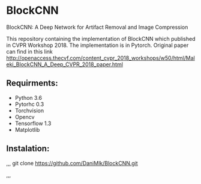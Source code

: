 # BlockCNN
BlockCNN: A Deep Network for Artifact Removal and Image Compression

This repository containing the implementation of BlockCNN which published in CVPR Workshop 2018. The implementation is in Pytorch.
Original paper can find in this link http://openaccess.thecvf.com/content_cvpr_2018_workshops/w50/html/Maleki_BlockCNN_A_Deep_CVPR_2018_paper.html

## Requirments:
- Python 3.6
- Pytorhc 0.3
- Torchvision
- Opencv
- Tensorflow 1.3
- Matplotlib

## Instalation:
,,,
git clone https://github.com/DaniMlk/BlockCNN.git

,,,
